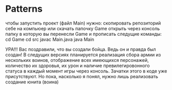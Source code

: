 # Patterns
чтобы запустить проект (файл Main) нужно:
скопировать репозиторий себе на компьюер или скачать папочку Game
открыть через консоль папку в которую вы перенесли Game и прописать следущие команды:
cd Game
cd src
javac Main.java
java Main


УРА!!!
Вас поздравили, что вы создали бойца. Ведь он и правда был создан! В следущих версиях планируется реализация сбора армии из нескольких воинов, отображение всех имеющихся персонажей, количество их здоровья, их урон и наличие превилегировонного статуса в каждый момент игры через консоль. Зачатки этого в коде уже присутствуют. Но пока, насколько я понял, нужно лишь реализовать создание юнита (воина)
